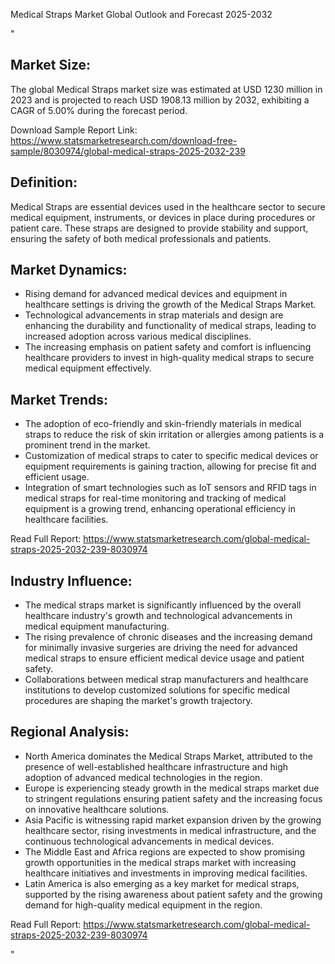 Medical Straps Market Global Outlook and Forecast 2025-2032

"<h2>Market Size:</h2>
<p>The global Medical Straps market size was estimated at USD 1230 million in 2023 and is projected to reach USD 1908.13 million by 2032, exhibiting a CAGR of 5.00% during the forecast period.</p>
<p>Download Sample Report Link: <a href='https://www.statsmarketresearch.com/download-free-sample/8030974/global-medical-straps-2025-2032-239'>https://www.statsmarketresearch.com/download-free-sample/8030974/global-medical-straps-2025-2032-239</a></p>

<h2>Definition:</h2>
<p>Medical Straps are essential devices used in the healthcare sector to secure medical equipment, instruments, or devices in place during procedures or patient care. These straps are designed to provide stability and support, ensuring the safety of both medical professionals and patients.</p>

<h2>Market Dynamics:</h2>
<ul>
  <li>Rising demand for advanced medical devices and equipment in healthcare settings is driving the growth of the Medical Straps Market.</li>
  <li>Technological advancements in strap materials and design are enhancing the durability and functionality of medical straps, leading to increased adoption across various medical disciplines.</li>
  <li>The increasing emphasis on patient safety and comfort is influencing healthcare providers to invest in high-quality medical straps to secure medical equipment effectively.</li>
</ul>

<h2>Market Trends:</h2>
<ul>
  <li>The adoption of eco-friendly and skin-friendly materials in medical straps to reduce the risk of skin irritation or allergies among patients is a prominent trend in the market.</li>
  <li>Customization of medical straps to cater to specific medical devices or equipment requirements is gaining traction, allowing for precise fit and efficient usage.</li>
  <li>Integration of smart technologies such as IoT sensors and RFID tags in medical straps for real-time monitoring and tracking of medical equipment is a growing trend, enhancing operational efficiency in healthcare facilities.</li>
</ul>
<p>Read Full Report: <a href='https://www.statsmarketresearch.com/global-medical-straps-2025-2032-239-8030974'>https://www.statsmarketresearch.com/global-medical-straps-2025-2032-239-8030974</a></p>

<h2>Industry Influence:</h2>
<ul>
  <li>The medical straps market is significantly influenced by the overall healthcare industry's growth and technological advancements in medical equipment manufacturing.</li>
  <li>The rising prevalence of chronic diseases and the increasing demand for minimally invasive surgeries are driving the need for advanced medical straps to ensure efficient medical device usage and patient safety.</li>
  <li>Collaborations between medical strap manufacturers and healthcare institutions to develop customized solutions for specific medical procedures are shaping the market's growth trajectory.</li>
</ul>

<h2>Regional Analysis:</h2>
<ul>
  <li>North America dominates the Medical Straps Market, attributed to the presence of well-established healthcare infrastructure and high adoption of advanced medical technologies in the region.</li>
  <li>Europe is experiencing steady growth in the medical straps market due to stringent regulations ensuring patient safety and the increasing focus on innovative healthcare solutions.</li>
  <li>Asia Pacific is witnessing rapid market expansion driven by the growing healthcare sector, rising investments in medical infrastructure, and the continuous technological advancements in medical devices.</li>
  <li>The Middle East and Africa regions are expected to show promising growth opportunities in the medical straps market with increasing healthcare initiatives and investments in improving medical facilities.</li>
  <li>Latin America is also emerging as a key market for medical straps, supported by the rising awareness about patient safety and the growing demand for high-quality medical equipment in the region.</li>
</ul>
<p>Read Full Report: <a href='https://www.statsmarketresearch.com/global-medical-straps-2025-2032-239-8030974'>https://www.statsmarketresearch.com/global-medical-straps-2025-2032-239-8030974</a></p>"
